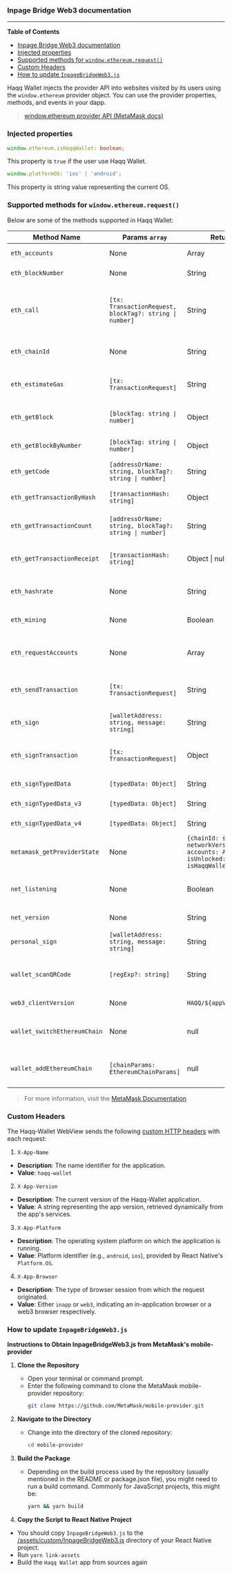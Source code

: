 ### Inpage Bridge Web3 documentation
---
**Table of Contents**
- [Inpage Bridge Web3 documentation](#inpage-bridge-web3-documentation)
- [Injected properties](#injected-properties)
- [Supported methods for `window.ethereum.request()`](#supported-methods-for-windowethereumrequest)
- [Custom Headers](#custom-headers)
- [How to update `InpageBridgeWeb3.js`](#how-to-update-inpagebridgeweb3js)

 Haqq Wallet injects the provider API into websites visited by its users using the `window.ethereum` provider object. You can use the provider properties, methods, and events in your dapp.

 > [window.ethereum provider API (MetaMask docs)](https://docs.metamask.io/wallet/reference/provider-api)

### Injected properties

```ts
window.ethereum.isHaqqWallet: boolean;
```

This property is `true` if the user use Haqq Wallet.

```ts
window.platformOS: 'ios' | 'android';
```

This property is string value representing the current OS.

### Supported methods for `window.ethereum.request()`
Below are some of the methods supported in Haqq Wallet:

| Method Name                  | Params `array`                                          | Return Type                                                                                                      | Description                                                                                                                                                                                          |
| ---------------------------- | ------------------------------------------------------- | ---------------------------------------------------------------------------------------------------------------- | ---------------------------------------------------------------------------------------------------------------------------------------------------------------------------------------------------- |
| `eth_accounts`               | None                                                    | Array<string>                                                                                                    | Returns an array of accounts                                                                                                                                                                         |
| `eth_blockNumber`            | None                                                    | String                                                                                                           | Returns the number of the most recent block                                                                                                                                                          |
| `eth_call`                   | `[tx: TransactionRequest, blockTag?: string \| number]` | String                                                                                                           | Executes a new message call immediately without creating a transaction on the blockchain. [TransactionRequest](https://github.com/haqq-network/haqq-wallet-provider-base/blob/main/src/types.ts#L71) |
| `eth_chainId`                | None                                                    | String                                                                                                           | Returns the current chain ID as a hex string                                                                                                                                                         |
| `eth_estimateGas`            | `[tx: TransactionRequest]`                              | String                                                                                                           | Estimates the gas needed to execute a call. [TransactionRequest](https://github.com/haqq-network/haqq-wallet-provider-base/blob/main/src/types.ts#L71)                                               |
| `eth_getBlock`               | `[blockTag: string \| number]`                          | Object                                                                                                           | Returns block data for a specific block number                                                                                                                                                       |
| `eth_getBlockByNumber`       | `[blockTag: string \| number]`                          | Object                                                                                                           | Returns block data for a specific block number                                                                                                                                                       |
| `eth_getCode`                | `[addressOrName: string, blockTag?: string \| number]`  | String                                                                                                           | Returns the code at a given address                                                                                                                                                                  |
| `eth_getTransactionByHash`   | `[transactionHash: string]`                             | Object                                                                                                           | Returns the transaction for the given hash                                                                                                                                                           |
| `eth_getTransactionCount`    | `[addressOrName: string, blockTag?: string \| number]`  | String                                                                                                           | Returns the number of transactions sent from an address                                                                                                                                              |
| `eth_getTransactionReceipt`  | `[transactionHash: string]`                             | Object \| null                                                                                                   | Returns the receipt of the transaction, or null if the transaction is not mined yet                                                                                                                  |
| `eth_hashrate`               | None                                                    | String                                                                                                           | Returns the current hash rate as a hex string                                                                                                                                                        |
| `eth_mining`                 | None                                                    | Boolean                                                                                                          | Returns a boolean indicating if the client is actively mining                                                                                                                                        |
| `eth_requestAccounts`        | None                                                    | Array<string>                                                                                                    | Prompts the user for account access, returns an array of accounts                                                                                                                                    |
| `eth_sendTransaction`        | `[tx: TransactionRequest]`                              | String                                                                                                           | Sends a transaction, returns the transaction hash [TransactionRequest](https://github.com/haqq-network/haqq-wallet-provider-base/blob/main/src/types.ts#L71)                                         |
| `eth_sign`                   | `[walletAddress: string, message: string]`              | String                                                                                                           | Signs data with a specified account, returns the signature                                                                                                                                           |
| `eth_signTransaction`        | `[tx: TransactionRequest]`                              | Object                                                                                                           | Signs a transaction, returns the signed transaction. [TransactionRequest](https://github.com/haqq-network/haqq-wallet-provider-base/blob/main/src/types.ts#L71)                                      |
| `eth_signTypedData`          | `[typedData: Object]`                                   | String                                                                                                           | Signs typed data, returns the signature                                                                                                                                                              |
| `eth_signTypedData_v3`       | `[typedData: Object]`                                   | String                                                                                                           | Signs typed data, returns the signature                                                                                                                                                              |
| `eth_signTypedData_v4`       | `[typedData: Object]`                                   | String                                                                                                           | Signs typed data, returns the signature                                                                                                                                                              |
| `metamask_getProviderState`  | None                                                    | `{chainId: string, networkVersion: string, accounts: Array<string>, isUnlocked: boolean, isHaqqWallet: boolean}` | Provides the state of the Haqq Wallet JSON RPC provider                                                                                                                                              |
| `net_listening`              | None                                                    | Boolean                                                                                                          | Returns a boolean indicating if the client is listening for network connections                                                                                                                      |
| `net_version`                | None                                                    | String                                                                                                           | Returns the current network ID as a string                                                                                                                                                           |
| `personal_sign`              | `[walletAddress: string, message: string]`              | String                                                                                                           | Signs data with a specified account, returns the signature                                                                                                                                           |
| `wallet_scanQRCode`          | `[regExp?: string]`                                     | String                                                                                                           | Prompts the user to scan a QR code, returns the scanned data                                                                                                                                         |
| `web3_clientVersion`         | None                                                    | `HAQQ/${appVersion}/Wallet`                                                                                      | Returns the client version                                                                                                                                                                           |
| `wallet_switchEthereumChain` | None                                                    | null                                                                                                             | Switches the current chain, returns null (show popup with saved chains)                                                                                                                              |
| `wallet_addEthereumChain`    | `[chainParams: EthereumChainParams]`                    | null                                                                                                             | Requests the user to add a new chain, returns null. [EthereumChainParams](https://github.com/haqq-network/haqq-wallet/blob/main/src/helpers/web3-browser-utils.ts#L29)                               |



 > For more information, visit the [MetaMask Documentation](https://docs.metamask.io/wallet/reference/rpc-api/#provider)

### Custom Headers

The Haqq-Wallet WebView sends the following [custom HTTP headers](https://github.com/react-native-webview/react-native-webview/blob/master/docs/Guide.md#working-with-custom-headers-sessions-and-cookies) with each request:

1. `X-App-Name`

- **Description**: The name identifier for the application.
- **Value**: `haqq-wallet`

2. `X-App-Version`

- **Description**: The current version of the Haqq-Wallet application.
- **Value**: A string representing the app version, retrieved dynamically from the app's services.

3. `X-App-Platform`

- **Description**: The operating system platform on which the application is running.
- **Value**: Platform identifier (e.g., `android`, `ios`), provided by React Native's `Platform.OS`.

4. `X-App-Browser`

- **Description**: The type of browser session from which the request originated.
- **Value**: Either `inapp` or `web3`, indicating an in-application browser or a web3 browser respectively.

### How to update `InpageBridgeWeb3.js`
**Instructions to Obtain InpageBridgeWeb3.js from MetaMask's mobile-provider**

1. **Clone the Repository**

   - Open your terminal or command prompt.
   - Enter the following command to clone the MetaMask mobile-provider repository:
     ```bash
     git clone https://github.com/MetaMask/mobile-provider.git
     ```

2. **Navigate to the Directory**

   - Change into the directory of the cloned repository:
     ```bash
     cd mobile-provider
     ```

3. **Build the Package**

   - Depending on the build process used by the repository (usually mentioned in the README or package.json file), you might need to run a build command. Commonly for JavaScript projects, this might be:
     ```bash
     yarn && yarn build
     ```

4. **Сopy the Script to React Native Project**

 - You should copy `InpageBridgeWeb3.js` to the [/assets/custom/InpageBridgeWeb3.js](https://github.com/haqq-network/haqq-wallet/blob/main/assets/custom/InpageBridgeWeb3.js) directory of your React Native project.
 - Run `yarn link-assets`
 - Build the `Haqq Wallet` app from sources again


